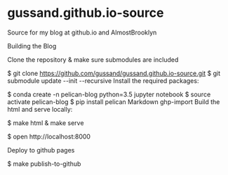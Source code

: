 # gussand.github.io-source
Source for my blog at github.io and AlmostBrooklyn


Building the Blog

Clone the repository & make sure submodules are included

$ git clone https://github.com/gussand/gussand.github.io-source.git
$ git submodule update --init --recursive
Install the required packages:

$ conda create -n pelican-blog python=3.5 jupyter notebook
$ source activate pelican-blog
$ pip install pelican Markdown ghp-import
Build the html and serve locally:

$ make html & make serve

$ open http://localhost:8000

Deploy to github pages

$ make publish-to-github
